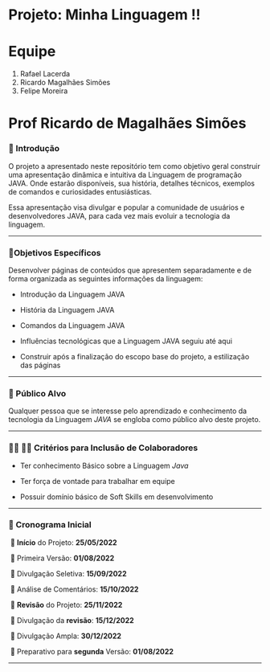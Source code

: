 # Projeto: Minha Linguagem !!


# Equipe
1) Rafael Lacerda
2) Ricardo Magalhães Simões
3) Felipe Moreira
# Prof Ricardo de Magalhães Simões


### :mag_right: Introdução

O projeto a apresentado neste repositório tem como objetivo geral construir uma apresentação dinâmica e intuitiva da Linguagem de programação JAVA. Onde estarão disponíveis, sua história, detalhes técnicos, exemplos de comandos e curiosidades entusiásticas. 

Essa apresentação visa divulgar e popular a comunidade de usuários e desenvolvedores JAVA, para cada vez mais evoluir a tecnologia da linguagem. 

<hr>

### :memo:Objetivos Específicos 

Desenvolver páginas de conteúdos que apresentem separadamente e de forma organizada as seguintes informações da linguagem: 

* Introdução da Linguagem JAVA
* História da Linguagem JAVA

* Comandos da Linguagem JAVA
* Influências tecnológicas que a Linguagem JAVA seguiu até aqui

* Construir após a finalização do escopo base do projeto, a estilização das páginas 

<hr>

### :busts_in_silhouette: Público Alvo

Qualquer pessoa que se interesse pelo aprendizado e conhecimento da tecnologia da Linguagem *JAVA* se engloba como público alvo deste projeto.

<hr> 

### :man_office_worker: :woman_office_worker: Critérios para Inclusão de Colaboradores 

* Ter conhecimento Básico sobre a Linguagem *Java*

* Ter força de vontade para trabalhar em equipe

* Possuir domínio básico de Soft Skills em desenvolvimento

<hr>

### :date: Cronograma Inicial

​	:calendar: **Início** do Projeto: **25/05/2022** 

​	:calendar: Primeira Versão: **01/08/2022**

​	:calendar: Divulgação Seletiva: **15/09/2022**

​	:calendar: Análise de Comentários: **15/10/2022**

​	:calendar: **Revisão** do Projeto: **25/11/2022**

​	:calendar: Divulgação da **revisão**: **15/12/2022**

​	:calendar: Divulgação Ampla: **30/12/2022**

​	:calendar: Preparativo para **segunda** Versão: **01/08/2022**

<hr>



















